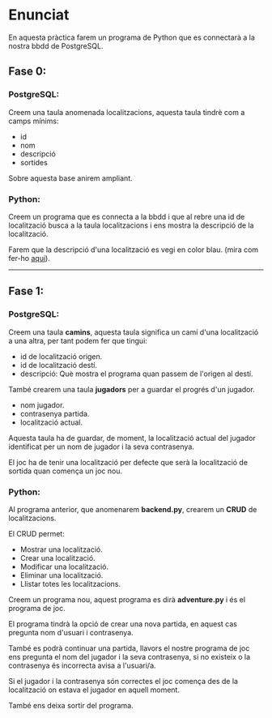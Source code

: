 # Enunciat

En aquesta pràctica farem un programa de Python que es connectarà a la nostra bbdd de PostgreSQL.

## Fase 0:

### PostgreSQL:

Creem una taula anomenada localitzacions, aquesta taula tindrè com a camps mínims:

- id
- nom
- descripció
- sortides

Sobre aquesta base anirem ampliant.

### Python:

Creem un programa que es connecta a la bbdd i que al rebre una id de localització busca a la taula localitzacions i ens mostra la descripció de la localització.

Farem que la descripció d'una localització es vegi en color blau. (mira com fer-ho [aqui](https://linuxhint.com/print-colored-text-python/)).

---------------------------------------------------------------------------------------------------------------------------------------

## Fase 1:

### PostgreSQL:

Creem una taula **camins**, aquesta taula significa un camí d'una localització a una altra, per tant podem fer que tingui:

- id de localització origen.
- id de localització destí.
- descripció: Què mostra el programa quan passem de l'origen al destí.

També crearem una taula **jugadors** per a guardar el progrés d'un jugador.

- nom jugador.
- contrasenya partida.
- localització actual.

Aquesta taula ha de guardar, de moment, la localització actual del jugador identificat per un nom de jugador i la seva contrasenya.

El joc ha de tenir una localització per defecte que serà la localització de sortida quan comença un joc nou.

### Python:

Al programa anterior, que anomenarem **backend.py**, crearem un **CRUD** de localitzacions.

El CRUD permet:

- Mostrar una localització.
- Crear una localització.
- Modificar una localització.
- Eliminar una localització.
- Llistar totes les localitzacions.

Creem un programa nou, aquest programa es dirà **adventure.py** i és el programa de joc.

El programa tindrà la opció de crear una nova partida, en aquest cas pregunta nom d'usuari i contrasenya.

També es podrà continuar una partida, llavors el nostre programa de joc ens pregunta el nom del jugador i la seva contrasenya, si no existeix o la contrasenya és incorrecta avisa a l'usuari/a. 

Si el jugador i la contrasenya són correctes el joc comença des de la localització on estava el jugador en aquell moment.

També ens deixa sortir del programa.




